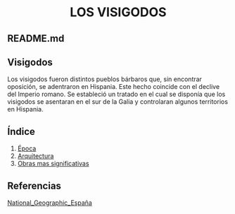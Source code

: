  <h1 align="center"> LOS VISIGODOS </h1>  

## README.md  

## Visigodos  
Los visigodos fueron distintos pueblos bárbaros que, sin encontrar oposición, se adentraron en Hispania. Este hecho coincide con el declive del Imperio romano. Se estableció un tratado en el cual se disponía que los visigodos se asentaran en el sur de la Galia y controlaran algunos territorios en Hispania.

## Índice  
1. [Época](./Epoca.md)  
2. [Arquitectura](./Arquitectura.md)  
3. [Obras mas significativas](./Obras.md)  

## Referencias
[National_Geographic_España](https://www.nationalgeographic.com.es/)  
